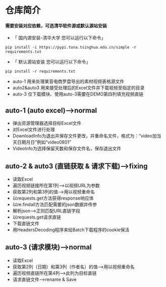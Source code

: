 # 仓库简介
#### 需要安装对应依赖，可选清华软件源或默认源站安装
- 「 国内源安装-清华大学 您可以运行以下命令」
```
pip install -i https://pypi.tuna.tsinghua.edu.cn/simple -r requirements.txt
```
- 「 默认源站安装 您可以运行以下命令」
```
pip install -r requirements.txt
```
- auto-1 用来处理某音电商罗盘导出的素材视频表格源文件
- auto2&auto3 用来接受处理后的Excel文件并下载视频至指定的目录
- auto-3 仅下载模块、使用auto-3需要在DEMO第四列填充视频直链
## auto-1  (auto excel)-->normal
* 弹出资源管理器选择目标Excel文件 
* 对Excel文件进行处理
* DownloadInfo为退出并保存文件更改，并重命名文件，格式为：“video加当天日期月日”例如“video0801”
* VideoInfo为选择保留天数和保存文件名，保存退出文件

## auto-2 & auto3  (直链获取 & 请求下载)-->fixing
* 读取Excel
* 遍历视频链接所在第1列-->以视频URL为参数
* 获取第2列和第3列的值-->用以视频重命名
* 以requests.get方法获得response响应体
* 以re.findall方法匹配需要的json数据并传参
* 解析json-->正则匹配URL直链字段
* 以requests.get请求直链
* 下载直链文件
* 用HeadersDecoding程序来给Batch下载程序的cookie保活

## auto-3  (请求模块)-->normal
- 读取Excel
- 获取第2列（日期）和第3列（作者名）的值-->用以视频重命名
- 遍历视频直链所在第4列-->此列为目标直链
- 请求直链文件-->rename & Save

